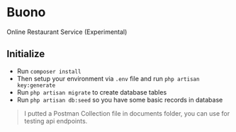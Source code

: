 # Buono
Online Restaurant Service (Experimental)

## Initialize
* Run `composer install`
* Then setup your environment via `.env` file and run `php artisan key:generate`
* Run `php artisan migrate` to create database tables
* Run `php artisan db:seed` so you have some basic records in database
> I putted a Postman Collection file in documents folder, you can use for testing api endpoints.